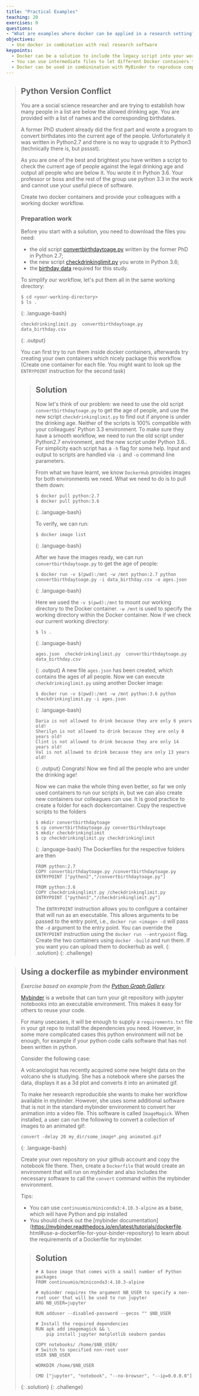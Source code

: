 ```yaml
---
title: "Practical Examples"
teaching: 20
exercises: 0
questions:
- "What are examples where docker can be applied in a research setting?"
objectives:
  - Use docker in combination with real research software
keypoints:
  - Docker can be a solution to include the legacy script into your workflow with minimum effort.
  - You can use intermediate files to let different Docker containers talk to each other.
  - Docker can be used in combinination with MyBinder to reproduce complex software environments
---
```


> ## Python Version Conflict
>
> You are a social science researcher and are trying to establish how many people in a list are below the allowed drinking age.
> You are provided with a list of names and the corresponding birthdates.
>
> A former PhD student already did the first part and wrote a program to convert birthdates into the current age of the people. Unfortunately it was written in Python2.7 and there is no way to upgrade  it to Python3 (technically there is, but psssst).
>
> As you are one of the best and brightest you have written a script to check the current age of people against the legal drinking age and output all people who are below it. You wrote it in Python 3.6. Your professor or boss and the rest of the group use python 3.3 in the work and cannot use your useful piece of software.
> 
> Create two docker containers and provide your colleagues with a working docker workflow.
>
>### Preparation work
>
> Before you start with a solution, you need to download the files you need:
>
> - the old script [convertbirthdaytoage.py](/code/convertbirthdaytoage.py) written by the former PhD in Python 2.7;
> - the new script [checkdrinkinglimit.py](/code/checkdrinkinglimit.py) you wrote in Python 3.6;
> - the [birthday data](/data/data_birthday.csv) required for this study.
>
> To simplify our workflow, let's put them all in the same working directory:
>
> ~~~
> $ cd <your-working-directory>
> $ ls .
> ~~~
> {: .language-bash}
> 
> ~~~
> checkdrinkinglimit.py  convertbirthdaytoage.py  data_birthday.csv
> ~~~
> {: .output}
> 
> You can first try to run them inside docker containers, afterwards try creating your own containers which nicely package this workflow. (Create one container for each file. You might want to look up the `ENTRYPOINT` instruction for the second task)
> > ## Solution
> > Now let's think of our problem: we need to use the old script `convertbirthdaytoage.py` to get the age of people, and use the new script `checkdrinkinglimit.py` to find out if anyone is under the drinking age. Neither of the scripts is 100% compatible with your colleagues' Python 3.3 environment. To make sure they have a smooth workflow, we need to run the old script under Python2.7 environment, and the new script under Python 3.6.. For simplicity each script has a `-h` flag for some help. Input and output to scripts are handled via `-i` and `-o` command line parameters.
> >
> > From what we have learnt, we know `DockerHub` provides images for both environments we need. What we need to do is to pull them down:
> >
> > ~~~
> > $ docker pull python:2.7
> > $ docker pull python:3.6
> > ~~~
> > {: .language-bash}
> >
> > To verify, we can run:
> >
> > ~~~
> > $ docker image list
> > ~~~
> > {: .language-bash}
> >
> > After we have the images ready, we can run  `convertbirthdaytoage.py` to get the age of people:
> > ~~~
> > $ docker run -v $(pwd):/mnt -w /mnt python:2.7 python convertbirthdaytoage.py -i data_birthday.csv -o ages.json
> > ~~~
> >{: .language-bash}
> >
> > Here we used the `-v $(pwd):/mnt` to mount our working directory to the Docker container. `-w /mnt` is used to specify the working directory within the Docker container. Now if we check our current working directory:
> > ~~~
> > $ ls .
> > ~~~
> > {: .language-bash}
> > 
> > ~~~
> > ages.json  checkdrinkinglimit.py  convertbirthdaytoage.py  data_birthday.csv
> > ~~~
> > {: .output}
> > A new file `ages.json` has been created, which contains the ages of all people. Now we can execute `checkdrinkinglimit.py` using another Docker image:
> > ~~~
> > $ docker run -v $(pwd):/mnt -w /mnt python:3.6 python checkdrinkinglimit.py -i ages.json
> > ~~~
> > {: .language-bash}
> > ~~~
> > Daria is not allowed to drink because they are only 6 years old!
> > Sherilyn is not allowed to drink because they are only 8 years old!
> > Clint is not allowed to drink because they are only 14 years old!
> > Val is not allowed to drink because they are only 13 years old!
> > ~~~
> > {: .output}
> > Congrats! Now we find all the people who are under the drinking age!
> > 
> > Now we can make the whole thing even better, so far we only used containers to run our scripts in, but we can also create new containers our colleagues can use. It is good practice to create a folder for each dockercontainer. Copy the respective scripts to the folders
> > ~~~
> > $ mkdir convertbirthdaytoage
> > $ cp convertbirthdaytoage.py convertbirthdaytoage
> > $ mkdir checkdrinkinglimit
> > $ cp checkdrinkinglimit.py checkdrinkinglimit
> > ~~~
> > {: .language-bash}
> > The Dockerfiles for the respective folders are then
> > ~~~
> > FROM python:2.7
> > COPY convertbirthdaytoage.py /convertbirthdaytoage.py
> > ENTRYPOINT ["python2","/convertbirthdaytoage.py"]
> > ~~~
> > ~~~
> > FROM python:3.6
> > COPY checkdrinkinglimit.py /checkdrinkinglimit.py
> > ENTRYPOINT ["python3","/checkdrinkinglimit.py"]
> > ~~~
> > The `ENTRYPOINT` instruction allows you to configure a container that will run as an executable. This allows arguments to be passed to the entry point, i.e., `docker run <image> -d` will pass the `-d` argument to the entry point. You can override the `ENTRYPOINT` instruction using the `docker run --entrypoint` flag.
> > Create the two containers using `docker -build` and run them. 
> > If you want you can upload them to dockerhub as well.
> {: .solution}
{: .challenge}

>## Using a dockerfile as mybinder environment
>_Exercise based on example from the 
> [Python Graph Gallery](https://www.python-graph-gallery.com/342-animation-on-3d-plot)._
>
>[Mybinder](https://mybinder.org/) is a website that can turn your git repository with jupyter 
> notebooks into an 
>executable environment. This makes it easy for others to reuse your code.
>
>For many usecases, it will be enough to supply a `requirements.txt` file in your git repo to 
>install the dependencies you need. However, in some more complicated cases this python environment 
>will not be enough, for example if your python code calls software that has not been written in 
> python.
>
>Consider the following case: 
>
>A volcanologist has recently acquired some new height data on the volcano she is studying. She 
>has a notebook where she parses the data, displays it as a 3d plot and converts it into an 
>animated gif.
>
>To make her research reproducible she wants to make her workflow available in mybinder. However, 
>she uses some additional software that is not in the standard mybinder environment to convert 
>her animation into a video file. This software is called `ImageMagick`. When installed, a user 
>can run the following to convert a collection of images to an animated gif:
>
>~~~
> convert -delay 20 my_dir/some_image*.png animated.gif 
>~~~
>{: .language-bash}
>
>Create your own repository on your github account and copy the notebook file there.
>Then, create a `Dockerfile` that would create an environment that will run on mybinder and also 
>includes the necessary software to call the `convert` command within the mybinder environment.
>
>Tips:
>- You can use `continuumio/miniconda3:4.10.3-alpine` as a base, which will have Python and pip 
   > installed
>- You should check out the
>  [mybinder documentation](https://mybinder.readthedocs.io/en/latest/tutorials/dockerfile.
>   html#use-a-dockerfile-for-your-binder-repository) 
>  to learn about the requirements of a Dockerfile for mybinder.
>
> > ## Solution
> > ~~~
> > # A base image that comes with a small number of Python packages
> > FROM continuumio/miniconda3:4.10.3-alpine
> > 
> > # mybinder requires the argument NB_USER to specify a non-root user that will be used to run jupyter
> > ARG NB_USER=jupyter
> > 
> > RUN adduser --disabled-password --gecos "" $NB_USER
> > 
> > # Install the required dependencies
> > RUN apk add imagemagick && \
> >     pip install jupyter matplotlib seaborn pandas
> > 
> > COPY notebooks/ /home/$NB_USER/
> > # Switch to specified non-root user
> > USER $NB_USER
> > 
> > WORKDIR /home/$NB_USER
> > 
> > CMD ["jupyter", "notebook", "--no-browser", "--ip=0.0.0.0"]
> > ~~~
> {: .solution}
{: .challenge}